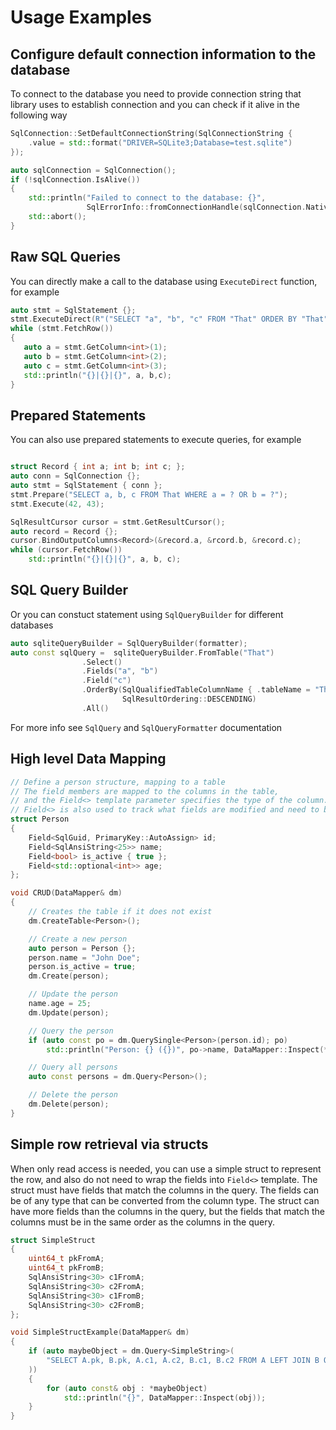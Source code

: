 # Usage Examples

## Configure default connection information to the database

To connect to the database you need to provide connection string that library uses to establish connection and you can check if it alive in the following way
```cpp
SqlConnection::SetDefaultConnectionString(SqlConnectionString { 
    .value = std::format("DRIVER=SQLite3;Database=test.sqlite")
});

auto sqlConnection = SqlConnection();
if (!sqlConnection.IsAlive())
{
    std::println("Failed to connect to the database: {}",
                 SqlErrorInfo::fromConnectionHandle(sqlConnection.NativeHandle()));
    std::abort();
}
```

## Raw SQL Queries

You can directly make a call to the database using `ExecuteDirect` function, for example
```cpp
auto stmt = SqlStatement {};
stmt.ExecuteDirect(R"("SELECT "a", "b", "c" FROM "That" ORDER BY "That"."b" DESC)"));
while (stmt.FetchRow())
{
   auto a = stmt.GetColumn<int>(1);
   auto b = stmt.GetColumn<int>(2);
   auto c = stmt.GetColumn<int>(3);
   std::println("{}|{}|{}", a, b,c);
}
```

## Prepared Statements


You can also use prepared statements to execute queries, for example
```cpp

struct Record { int a; int b; int c; };
auto conn = SqlConnection {};
auto stmt = SqlStatement { conn };
stmt.Prepare("SELECT a, b, c FROM That WHERE a = ? OR b = ?");
stmt.Execute(42, 43);

SqlResultCursor cursor = stmt.GetResultCursor();
auto record = Record {};
cursor.BindOutputColumns<Record>(&record.a, &rcord.b, &record.c);
while (cursor.FetchRow())
    std::println("{}|{}|{}", a, b, c);
```

## SQL Query Builder

Or you can constuct statement using `SqlQueryBuilder` for different databases
```cpp
auto sqliteQueryBuilder = SqlQueryBuilder(formatter);
auto const sqlQuery =  sqliteQueryBuilder.FromTable("That")
                .Select()
                .Fields("a", "b")
                .Field("c")
                .OrderBy(SqlQualifiedTableColumnName { .tableName = "That", .columnName = "b" },
                         SqlResultOrdering::DESCENDING)
                .All()

```

For more info see `SqlQuery` and `SqlQueryFormatter` documentation

## High level Data Mapping

```cpp
// Define a person structure, mapping to a table
// The field members are mapped to the columns in the table,
// and the Field<> template parameter specifies the type of the column.
// Field<> is also used to track what fields are modified and need to be updated.
struct Person
{
    Field<SqlGuid, PrimaryKey::AutoAssign> id;
    Field<SqlAnsiString<25>> name;
    Field<bool> is_active { true };
    Field<std::optional<int>> age;
};

void CRUD(DataMapper& dm)
{
    // Creates the table if it does not exist
    dm.CreateTable<Person>();

    // Create a new person
    auto person = Person {};
    person.name = "John Doe";
    person.is_active = true;
    dm.Create(person);

    // Update the person
    name.age = 25;
    dm.Update(person);

    // Query the person
    if (auto const po = dm.QuerySingle<Person>(person.id); po)
        std::println("Person: {} ({})", po->name, DataMapper::Inspect(*po));

    // Query all persons
    auto const persons = dm.Query<Person>(); 

    // Delete the person
    dm.Delete(person);
}
```

## Simple row retrieval via structs

When only read access is needed, you can use a simple struct to represent the row,
and also do not need to wrap the fields into `Field<>` template.
The struct must have fields that match the columns in the query. The fields can be of any type that can be converted from the column type. The struct can have more fields than the columns in the query, but the fields that match the columns must be in the same order as the columns in the query.

```cpp
struct SimpleStruct
{
    uint64_t pkFromA;
    uint64_t pkFromB;
    SqlAnsiString<30> c1FromA;
    SqlAnsiString<30> c2FromA;
    SqlAnsiString<30> c1FromB;
    SqlAnsiString<30> c2FromB;
};

void SimpleStructExample(DataMapper& dm)
{
    if (auto maybeObject = dm.Query<SimpleString>(
        "SELECT A.pk, B.pk, A.c1, A.c2, B.c1, B.c2 FROM A LEFT JOIN B ON A.pk = B.pk"); maybeObject)
    ))
    {
        for (auto const& obj : *maybeObject)
            std::println("{}", DataMapper::Inspect(obj));
    }
}
```
